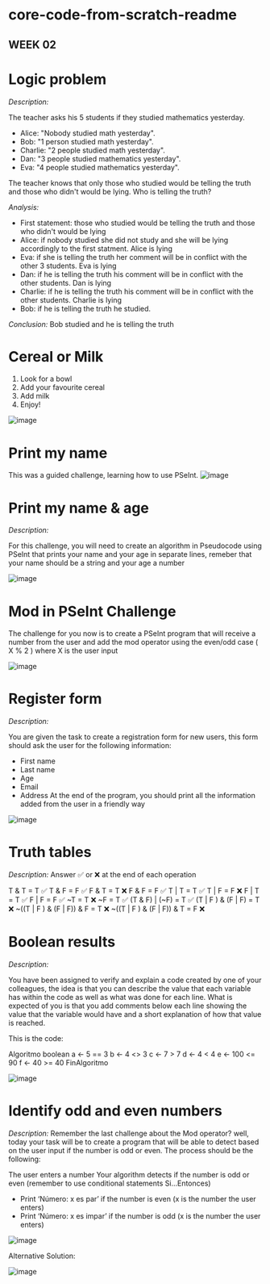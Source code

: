 # core-code-from-scratch-readme

## WEEK 02

# Logic problem

*Description:*

The teacher asks his 5 students if they studied mathematics yesterday.
  - Alice: "Nobody studied math yesterday".
  - Bob: "1 person studied math yesterday".
  - Charlie: "2 people studied math yesterday".
  - Dan: "3 people studied mathematics yesterday".
  - Eva: "4 people studied mathematics yesterday".

The teacher knows that only those who studied would be telling the truth and those who didn't would be lying. Who is telling the truth?

*Analysis:*
  - First statement: those who studied would be telling the truth and those who didn't would be lying
  - Alice: if nobody studied she did not study and she will be lying accordingly to the first statment. Alice is lying
  - Eva: if she is telling the truth her comment will be in conflict with the other 3 students. Eva is lying
  - Dan: if he is telling the truth his comment will be in conflict with the other students. Dan is lying
  - Charlie: if he is telling the truth his comment will be in conflict with the other students. Charlie is lying
  - Bob: if he is telling the truth he studied.
 
*Conclusion:* Bob studied and he is telling the truth


# Cereal or Milk

1. Look for a bowl
2. Add your favourite cereal
3. Add milk
4. Enjoy!

![image](https://user-images.githubusercontent.com/106286065/231033713-95d0e4b6-3de8-4d05-a34b-1ef175f6fa58.png)

# Print my name

This was a guided challenge, learning how to use PSeInt.
![image](https://user-images.githubusercontent.com/106286065/231323372-2699ac10-47b6-4551-8624-02af29ca835f.png)

# Print my name & age

*Description:*

For this challenge, you will need to create an algorithm in Pseudocode using PSeInt that prints your name and your age in separate lines, remeber that your name should be a string and your age a number

![image](https://user-images.githubusercontent.com/106286065/231327134-3945e4c4-c9b0-48f6-a1b9-c86e60ac2c75.png)

# Mod in PSeInt Challenge

The challenge for you now is to create a PSeInt program that will receive a number from the user and add the mod operator using the even/odd case ( X % 2 ) where X is the user input

![image](https://user-images.githubusercontent.com/106286065/231624108-e6b2f416-d70d-4218-b046-70a800990e17.png)

# Register form

*Description:*

You are given the task to create a registration form for new users, this form should ask the user for the following information:
- First name
- Last name
- Age
- Email
- Address
At the end of the program, you should print all the information added from the user in a friendly way

![image](https://user-images.githubusercontent.com/106286065/231628023-32591a89-d209-4f35-a9fb-6717d0ecffff.png)

# Truth tables

*Description:* Answer ✅ or ❌ at the end of each operation

T & T = T ✅
T & F = F ✅
F & T = T ❌
F & F = F ✅
T | T = T ✅
T | F = F ❌
F | T = T ✅
F | F = F ✅
~T = T ❌
~F = T ✅
(T & F) | (~F) = T ✅
(T | F ) & (F | F) = T ❌
~((T | F ) & (F | F)) & F = T ❌
~((T | F ) & (F | F)) & T = F ❌

# Boolean results

*Description:*

You have been assigned to verify and explain a code created by one of your colleagues, the idea is that you can describe the value that each variable has within the code as well as what was done for each line. What is expected of you is that you add comments below each line showing the value that the variable would have and a short explanation of how that value is reached.

This is the code:

Algoritmo boolean
	a <- 5 == 3
	b <- 4 <> 3
	c <- 7 > 7
	d <- 4 < 4
	e <- 100 <= 90
	f <- 40 >= 40
FinAlgoritmo

![image](https://user-images.githubusercontent.com/106286065/231914328-32122038-dd44-493f-a96f-284ce5a326c7.png)

# Identify odd and even numbers

*Description:*
Remember the last challenge about the Mod operator? well, today your task will be to create a program that will be able to detect based on the user input if the number is odd or even. The process should be the following:

The user enters a number
Your algorithm detects if the number is odd or even (remember to use conditional statements Si...Entonces)
- Print ‘Número: x es par’ if the number is even (x is the number the user enters)
- Print ‘Número: x es impar’ if the number is odd (x is the number the user enters)

![image](https://user-images.githubusercontent.com/106286065/231919619-bc30f884-515b-4c6f-b442-e32d05f860fe.png)

Alternative Solution:

![image](https://user-images.githubusercontent.com/106286065/232262131-26874e69-4bc2-4888-a6c5-5fda5b72c66a.png)

